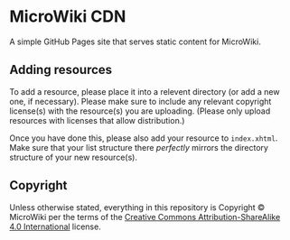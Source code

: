 # MicroWiki CDN

A simple GitHub Pages site that serves static content for MicroWiki.

## Adding resources

To add a resource, please place it into a relevent directory (or add a new one, if necessary).
Please make sure to include any relevant copyright license(s) with the resource(s) you are uploading.
(Please only upload resources with licenses that allow distribution.)

Once you have done this, please also add your resource to `index.xhtml`.
Make sure that your list structure there *perfectly* mirrors the directory structure of your new resource(s).

## Copyright
Unless otherwise stated, everything in this repository is Copyright © MicroWiki per the terms of the [Creative Commons Attribution-ShareAlike 4.0 International](https://GitHub.com/MicroWiki-Foundation/CDN/blob/gh-pages/COPYRIGHT.TXT) license.
